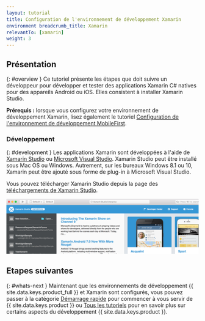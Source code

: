 ```yaml
---
layout: tutorial
title: Configuration de l'environnement de développement Xamarin
environment breadcrumb_title: Xamarin
relevantTo: [xamarin]
weight: 3
---
```

<!-- NLS_CHARSET=UTF-8 -->
## Présentation
{: #overview }
Ce tutoriel présente les étapes que doit suivre un développeur pour développer et tester des applications Xamarin C# natives pour des appareils Android ou iOS. Elles consistent à installer Xamarin Studio.

**Prérequis :** lorsque vous configurez votre environnement de développement Xamarin, lisez également le tutoriel [Configuration de l'environnement de développement MobileFirst](../../development/). 

### Développement
{: #development }
Les applications Xamarin sont développées à l'aide de [Xamarin Studio](https://www.xamarin.com/studio) ou [Microsoft Visual Studio](https://www.visualstudio.com/). Xamarin Studio peut être installé sous Mac OS ou Windows. Autrement, sur les bureaux Windows 8.1 ou 10, Xamarin peut être ajouté sous forme de plug-in à Microsoft Visual Studio.   

Vous pouvez télécharger Xamarin Studio depuis la page des [téléchargements de Xamarin Studio](https://www.xamarin.com/download). 

![Xamarin Studio](xamarin-studio.png)

## Etapes suivantes 
{: #whats-next }
Maintenant que les environnements de développement {{ site.data.keys.product_full }} et Xamarin sont configurés, vous pouvez passer à la catégorie [Démarrage rapide](../../../quick-start/xamarin/) pour commencer à vous servir de {{ site.data.keys.product }} ou [Tous les tutoriels](../../../all-tutorials) pour en savoir plus sur certains aspects du développement {{ site.data.keys.product }}. 
